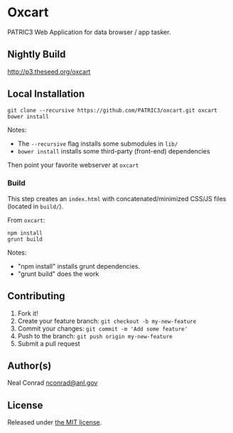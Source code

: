 
# Oxcart

PATRIC3 Web Application for data browser / app tasker.

## Nightly Build

http://p3.theseed.org/oxcart

## Local Installation

```
git clone --recursive https://github.com/PATRIC3/oxcart.git oxcart
bower install
```

Notes:
- The `--recursive` flag installs some submodules in `lib/`
- `bower install` installs some third-party (front-end) dependencies

Then point your favorite webserver at `oxcart`

### Build

This step creates an `index.html` with concatenated/minimized CSS/JS files (located in `build/`).

From `oxcart`:

```
npm install
grunt build
```

Notes:
- "npm install" installs grunt dependencies.
- "grunt build" does the work


## Contributing

1. Fork it!
2. Create your feature branch: `git checkout -b my-new-feature`
3. Commit your changes: `git commit -m 'Add some feature'`
4. Push to the branch: `git push origin my-new-feature`
5. Submit a pull request

## Author(s)

Neal Conrad <nconrad@anl.gov>

## License

Released under [the MIT license](https://github.com/nconrad/ng-browse).
